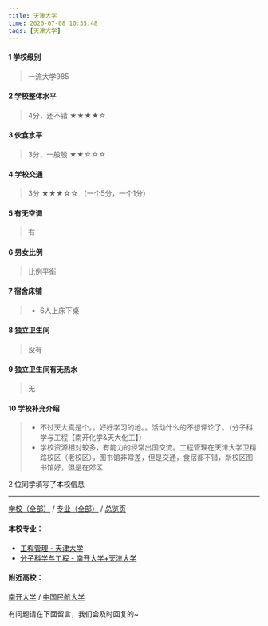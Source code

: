 ```yaml
---
title: 天津大学
time: 2020-07-08 10:35:48
tags: [天津大学]
---
```

#### 1 学校级别
> 一流大学985


#### 2 学校整体水平
> 4分，还不错
★★★★☆


#### 3 伙食水平
>  3分，一般般
★★☆☆☆


#### 4 学校交通
> 3分
★★★☆☆
（一个5分，一个1分）


#### 5 有无空调
> 有


#### 6 男女比例
> 比例平衡


#### 7 宿舍床铺
> - 6人上床下桌
 

#### 8 独立卫生间
> 没有


#### 9 独立卫生间有无热水
> 无


#### 10 学校补充介绍
> - 不过天大真是个。。好好学习的地。。活动什么的不想评论了。（分子科学与工程【南开化学&天大化工】）
> - 学校资源相对较多，有能力的经常出国交流。工程管理在天津大学卫精路校区（老校区），图书馆非常差，但是交通，食宿都不错，新校区图书馆好，但是在郊区

2 位同学填写了本校信息
***
[学校（全部）](https://univgo.github.io/2020/07/08/3efa6bcca419) / [专业（全部）](https://univgo.github.io/2020/07/08/2d4c6d3552c2) / [总览页](https://univgo.github.io/2020/07/08/445daeb4fa00)
#### 本校专业：
- [工程管理 - 天津大学](https://univgo.github.io/2020/07/08/3eaae395b492)
- [分子科学与工程 - 南开大学+天津大学](https://univgo.github.io/2020/07/08/ef2a80f7bcd1)

#### 附近高校：
[南开大学](https://univgo.github.io/2020/07/08/47b28675e8ad) / [中国民航大学](https://univgo.github.io/2020/07/08/e509f4974117)



有问题请在下面留言，我们会及时回复的~
